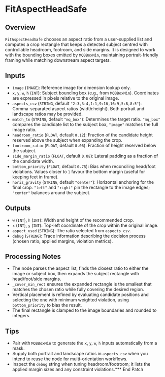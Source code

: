 # FitAspectHeadSafe


## Overview
`FitAspectHeadSafe` chooses an aspect ratio from a user-supplied list and computes a crop rectangle that keeps a detected subject centred with controllable headroom, footroom, and side margins. It is designed to work with the bounding boxes emitted by `MQBBoxMin`, maintaining portrait-friendly framing while matching downstream aspect targets.

## Inputs
- `image` (`IMAGE`): Reference image for dimension lookup only.
- `x`, `y`, `w`, `h` (`INT`): Subject bounding box (e.g., from `MQBBoxMin`). Coordinates are expressed in pixels relative to the original image.
- `aspects_csv` (`STRING`, default `"2:3,3:4,1:1,9:16,16:9,5:8,8:5"`): Comma-separated aspect ratios (width:height). Both portrait and landscape ratios may be provided.
- `match_to` (`STRING`, default `"mq_box"`): Determines the target ratio. `"mq_box"` compares the candidate list to the subject box, `"image"` matches the full image ratio.
- `headroom_ratio` (`FLOAT`, default `0.12`): Fraction of the candidate height reserved above the subject when expanding the crop.
- `footroom_ratio` (`FLOAT`, default `0.06`): Fraction of height reserved below the subject.
- `side_margin_ratio` (`FLOAT`, default `0.08`): Lateral padding as a fraction of the candidate width.
- `bottom_priority` (`FLOAT`, default `0.75`): Bias when reconciling head/foot violations. Values closer to `1` favour the bottom margin (useful for keeping feet in frame).
- `horiz_gravity` (`STRING`, default `"center"`): Horizontal anchoring for the final crop. `"left"` and `"right"` pin the rectangle to the image edges; `"center"` balances around the subject.

## Outputs
- `w` (`INT`), `h` (`INT`): Width and height of the recommended crop.
- `x` (`INT`), `y` (`INT`): Top-left coordinate of the crop within the original image.
- `aspect_used` (`STRING`): The ratio selected from `aspects_csv`.
- `debug` (`STRING`): Trace information describing the decision process (chosen ratio, applied margins, violation metrics).

## Processing Notes
- The node parses the aspect list, finds the closest ratio to either the image or subject box, then expands the subject rectangle with head/foot/side margins.
- `_cover_min_rect` ensures the expanded rectangle is the smallest that matches the chosen ratio while fully covering the desired region.
- Vertical placement is refined by evaluating candidate positions and selecting the one with minimum weighted violation, using `bottom_priority` to bias the result.
- The final rectangle is clamped to the image boundaries and rounded to integers.

## Tips
- Pair with `MQBBoxMin` to generate the `x`, `y`, `w`, `h` inputs automatically from a mask.
- Supply both portrait and landscape ratios in `aspects_csv` when you intend to reuse the node for multi-orientation workflows.
- Inspect the `debug` string when tuning headroom/footroom; it lists the applied margin sizes and any constraint violations.*** End Patch

